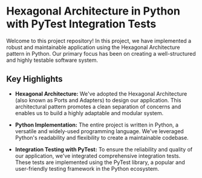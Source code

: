 # Hexagonal Architecture in Python with PyTest Integration Tests
Welcome to this project repository! In this project, we have implemented a robust and maintainable application using the Hexagonal Architecture pattern in Python. Our primary focus has been on creating a well-structured and highly testable software system.

## Key Highlights
- **Hexagonal Architecture:** We've adopted the Hexagonal Architecture (also known as Ports and Adapters) to design our application. This architectural pattern promotes a clean separation of concerns and enables us to build a highly adaptable and modular system.

- **Python Implementation:** The entire project is written in Python, a versatile and widely-used programming language. We've leveraged Python's readability and flexibility to create a maintainable codebase.

- **Integration Testing with PyTest:** To ensure the reliability and quality of our application, we've integrated comprehensive integration tests. These tests are implemented using the PyTest library, a popular and user-friendly testing framework in the Python ecosystem.
